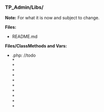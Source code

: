 ### TP_Admin/Libs/

**Note:** For what it is now and subject to change. 

**Files:** 
- README.md

**Files/ClassMethods and Vars:** 

- .php: //todo 	
	*  
	*  
	*  
	*  
	*  
	*  
	*  
	*  
	*  
	*  

